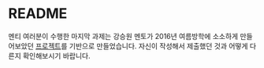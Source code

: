 # README

멘티 여러분이 수행한 마지막 과제는 강승원 멘토가 2016년 여름방학에 소소하게 만들어보았던 [프로젝트](https://github.com/Manicarus/CircularWave)를 기반으로 만들었습니다. 자신이 작성해서 제출했던 것과 어떻게 다른지 확인해보시기 바랍니다.